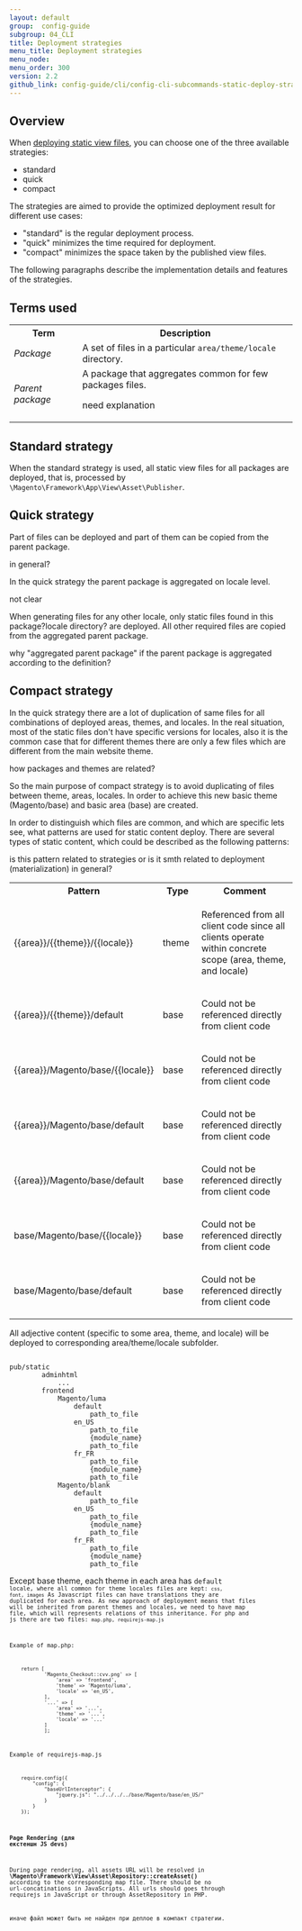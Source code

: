 ```yaml
---
layout: default
group:  config-guide
subgroup: 04_CLI
title: Deployment strategies
menu_title: Deployment strategies
menu_node: 
menu_order: 300
version: 2.2
github_link: config-guide/cli/config-cli-subcommands-static-deploy-strategies.md
---
```


## Overview

When [deploying static view files]({{page.baseurl}}config-guide/cli/config-cli-subcommands-static-view.html), you can choose one of the three available strategies:

* standard
* quick
* compact

The strategies are aimed to provide the optimized deployment result for different use cases:

* "standard" is the regular deployment process.
* "quick" minimizes the time required for deployment.
* "compact" minimizes the space taken by the published view files.  

The following paragraphs describe the implementation details and features of the strategies. 

## Terms used

<table>
  <tr>
    <th>Term</th>
    <th>Description</th>
  </tr>
  <tr>
    <td><i>Package</i></td>
    <td>A set of files in a particular <code>area/theme/locale</code> directory.</td>
  </tr>
  <tr>
    <td><i>Parent package</i></td>
    <td>A package that aggregates common for few packages files. <p class="q">need explanation</p></td>
  </tr>
</table>

## Standard strategy

When the standard strategy is used, all static view files for all packages are deployed, that is, processed by <code>\Magento\Framework\App\View\Asset\Publisher</code>.

## Quick strategy

Part of files can be deployed and part of them can be copied from the parent package.
<p class="q">in general?</p>
In the quick strategy the parent package is aggregated on locale level.
<p class="q">not clear</p>
When generating files for any other locale, only static files found in this package?locale directory? are deployed. All other required files are copied from the aggregated parent package.
<p class="q">why "aggregated parent package" if the parent package is aggregated according to the definition?</p> 

## Compact strategy
In the quick strategy there are a lot of duplication of same files for all combinations of deployed areas, themes, and locales.
In the real situation, most of the static files don't have specific versions for locales, also it is the common case that for different themes there are only a few files which are different from the main website theme.

<p class="q">how packages and themes are related?</p>

So the main purpose of compact strategy is to avoid duplicating of files between theme, areas, locales.
In order to achieve this new basic theme (Magento/base) and basic area (base) are created.

In order to distinguish which files are common, and which are specific lets see, what patterns are used for static content deploy.
There are several types of static content, which could be described as the following patterns:

<p class="q">is this pattern related to strategies or is it smth related to deployment (materialization) in general?</p>
<table>
  	<col width="35%">
  	<col width="15%">
  	<col width="50%">
	<tbody>
		 <tr>
			<th>Pattern</th>
			<th>Type</th>
			<th>Comment</th>
		 </tr>
         <tr>
            <td>{{area}}/{{theme}}/{{locale}}</td>
            <td><p>theme</p></td>
            <td><p>Referenced from all client code since all clients operate within concrete scope (area, theme, and locale)</p></td>
         </tr>
         <tr>
             <td>{{area}}/{{theme}}/default</td>
             <td><p>base</p></td>
             <td><p>Could not be referenced directly from client code</p></td>
         </tr>
          <tr>
             <td>{{area}}/Magento/base/{{locale}}</td>
             <td><p>base</p></td>
             <td><p>Could not be referenced directly from client code</p></td>
          </tr>
          <tr>
             <td>{{area}}/Magento/base/default</td>
             <td><p>base</p></td>
             <td><p>Could not be referenced directly from client code</p></td>
          </tr>
          <tr>
             <td>{{area}}/Magento/base/default</td>
             <td><p>base</p></td>
             <td><p>Could not be referenced directly from client code</p></td>
          </tr>
          <tr>
             <td>base/Magento/base/{{locale}}</td>
             <td><p>base</p></td>
             <td><p>Could not be referenced directly from client code</p></td>
          </tr>
          <tr>
             <td>base/Magento/base/default</td>
             <td><p>base</p></td>
             <td><p>Could not be referenced directly from client code</p></td>
         </tr>
	</tbody>
</table>

All adjective content (specific to some area, theme, and locale) will be deployed to corresponding area/theme/locale subfolder.

<code>
pub/static
        adminhtml
            ...
        frontend
            Magento/luma
                default
                    path_to_file
                en_US
                    path_to_file
                    {module_name}
                    path_to_file
                fr_FR
                    path_to_file
                    {module_name}
                    path_to_file
            Magento/blank
                default
                    path_to_file
                en_US
                    path_to_file
                    {module_name}
                    path_to_file
                fr_FR
                    path_to_file
                    {module_name}
                    path_to_file
</code>

Except base theme, each theme in each area has <code>default<code> locale, where all common for theme locales files are kept:
<code>css, font, images</code>
As Javascript files can have translations they are duplicated for each area.
As new approach of deployment means that files will be inherited from parent themes and locales, we need
to have map file, which will represents relations of this inheritance. For php and js there are two files: <code>map.php, requirejs-map.js</code>

Example of map.php:

<code>
    return [
            'Magento_Checkout::cvv.png' => [
                'area' => 'frontend',
                'theme' => 'Magento/luma',
                'locale' => 'en_US',
            ],
            '...' => [
                'area' => '...',
                'theme' => '...',
                'locale' => '...'
            ]
            ];
</code>

Example of requirejs-map.js

<code>
    require.config({
        "config": {
            "baseUrlInterceptor": {
                "jquery.js": "../../../../base/Magento/base/en_US/"
            }
        }
    }); 
</code>


#### Page Rendering (для екстеншн JS devs)
During page rendering, all assets URL will be resolved in **\Magento\Framework\View\Asset\Repository::createAsset()** according to the corresponding map file.
There should be no url-concatinations in JavaScripts.
All urls should goes through requirejs in JavaScript or through AssetRepository in PHP.

иначе файл может быть не найден при деплое в компакт стратегии.
